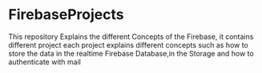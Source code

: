 # FirebaseProjects
This repository Explains the different Concepts of the Firebase, it contains different project each project explains different concepts such as how to store the data in the realtime Firebase Database,in the Storage and how to authenticate with mail 
